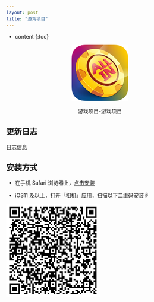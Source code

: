 ```yaml
---
layout: post
title: "游戏项目"
---
```


* content
{:toc}
<div align="center"> <img alt="icon" src="https://raw.githubusercontent.com/Zona007/ipa/main/iosicon.png" width="30%"/> <p>游戏项目-游戏项目</p> </div>









## 更新日志

日志信息




## 安装方式

* 在手机 Safari 浏览器上，[点击安装](itms-services:///?action=download-manifest&url=https://raw.githubusercontent.com/Zona007/ipa/main/manifast.plis)


* iOS11 及以上，打开「相机」应用，扫描以下二维码安装☟

<img alt="downloadImage" src="https://raw.githubusercontent.com/Zona007/ipa/main/7777.png" width="50%"/>



